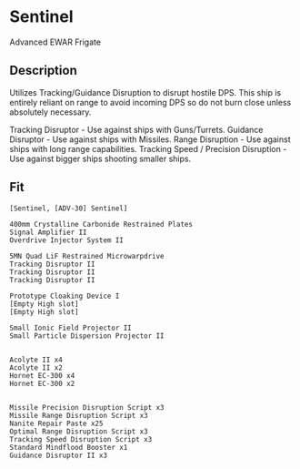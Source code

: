 # Sentinel

Advanced EWAR Frigate

## Description

Utilizes Tracking/Guidance Disruption to disrupt hostile DPS. This ship is entirely reliant on range to avoid incoming DPS so do not burn close unless absolutely necessary.

Tracking Disruptor - Use against ships with Guns/Turrets.
Guidance Disruptor - Use against ships with Missiles.
Range Disruption - Use against ships with long range capabilities.
Tracking Speed / Precision Disruption - Use against bigger ships shooting smaller ships.

## Fit
```
[Sentinel, [ADV-30] Sentinel]

400mm Crystalline Carbonide Restrained Plates
Signal Amplifier II
Overdrive Injector System II

5MN Quad LiF Restrained Microwarpdrive
Tracking Disruptor II
Tracking Disruptor II
Tracking Disruptor II

Prototype Cloaking Device I
[Empty High slot]
[Empty High slot]

Small Ionic Field Projector II
Small Particle Dispersion Projector II


Acolyte II x4
Acolyte II x2
Hornet EC-300 x4
Hornet EC-300 x2


Missile Precision Disruption Script x3
Missile Range Disruption Script x3
Nanite Repair Paste x25
Optimal Range Disruption Script x3
Tracking Speed Disruption Script x3
Standard Mindflood Booster x1
Guidance Disruptor II x3
```
